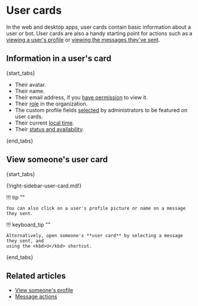 # User cards

In the web and desktop apps, user cards contain basic information about a user
or bot. User cards are also a handy starting point for actions such as a [viewing a
user's profile](/help/view-someones-profile) or [viewing the messages they've
sent](/help/view-messages-sent-by-a-user).

## Information in a user's card

{start_tabs}

- Their avatar.
- Their name.
- Their email address, if you [have
  permission](/help/restrict-visibility-of-email-addresses) to view it.
- Their [role](/help/roles-and-permissions) in the organization.
- The custom profile fields
  [selected](/help/custom-profile-fields#display-custom-fields-on-user-card) by
  administrators to be featured on user cards.
- Their current [local time](/help/change-your-timezone).
- Their [status and availability](/help/status-and-availability).

{end_tabs}

## View someone's user card

{start_tabs}

{!right-sidebar-user-card.md!}

!!! tip ""

    You can also click on a user's profile picture or name on a message they sent.

!!! keyboard_tip ""

    Alternatively, open someone's **user card** by selecting a message they sent, and
    using the <kbd>U</kbd> shortcut.

{end_tabs}

## Related articles

- [View someone's profile](/help/view-someones-profile)
- [Message actions](/help/message-actions)
